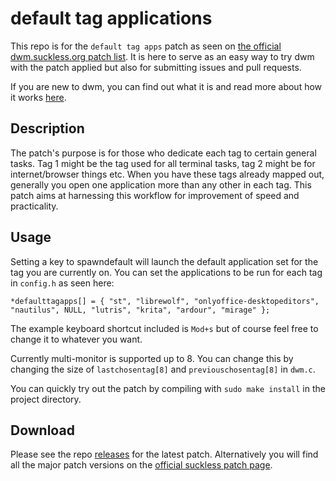 default tag applications
========================
This repo is for the `default tag apps` patch as seen on [the official dwm.suckless.org patch list](https://dwm.suckless.org/patches/default_tag_apps/).  It is here to serve as an easy way to try dwm with the patch applied but also for submitting issues and pull requests.

If you are new to dwm, you can find out what it is and read more about how it works [here](https://dwm.suckless.org/).

Description
-----------
The patch's purpose is for those who dedicate each tag to certain general tasks.  Tag 1 might be the tag used for all terminal tasks, tag 2 might be for internet/browser things etc.  When you have these tags already mapped out, generally you open one application more than any other in each tag.  This patch aims at harnessing this workflow for improvement of speed and practicality.

Usage
-----
Setting a key to spawndefault will launch the default application set for the tag you are currently on.  You can set the applications to be run for each tag in `config.h` as seen here:

`*defaulttagapps[] = { "st", "librewolf", "onlyoffice-desktopeditors", "nautilus", NULL, "lutris", "krita", "ardour", "mirage" };`

The example keyboard shortcut included is `Mod+s` but of course feel free to change it to whatever you want.

Currently multi-monitor is supported up to 8.  You can change this by changing the size of `lastchosentag[8]` and `previouschosentag[8]` in `dwm.c`.

You can quickly try out the patch by compiling with `sudo make install` in the project directory.

Download
--------
Please see the repo [releases](https://github.com/NlGHT/dwm-default-tag-apps/releases) for the latest patch.  Alternatively you will find all the major patch versions on the [official suckless patch page](https://dwm.suckless.org/patches/default_tag_apps/).
